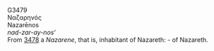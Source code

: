 G3479  
Ναζαρηνός  
Nazarēnos  
*nad-zar-ay-nos‘*  
From [3478](g3478) a *Nazarene*, that is, inhabitant of Nazareth: - of
Nazareth.  
